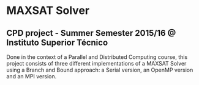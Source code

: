 # MAXSAT Solver
## CPD project - Summer Semester 2015/16 @ Instituto Superior Técnico

Done in the context of a Parallel and Distributed Computing course, this project consists of three different implementations
of a MAXSAT Solver using a Branch and Bound approach: a Serial version, an OpenMP version and an MPI version.
